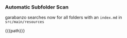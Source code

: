 ### Automatic Subfolder Scan

garabanzo searches now for all folders with an `index.md` in `src/main/resources`

{{{path}}}
